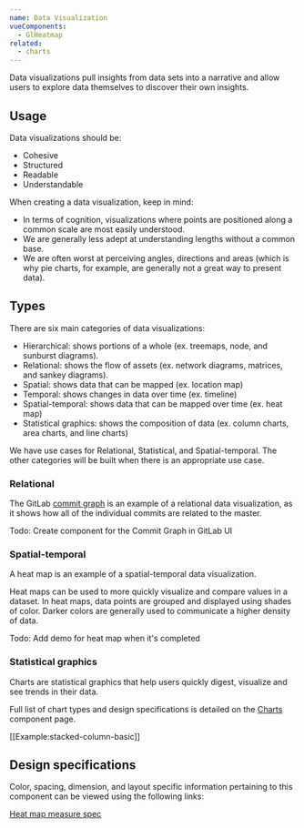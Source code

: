 ```yaml
---
name: Data Visualization
vueComponents:
  - GlHeatmap
related:
  - charts
---
```


Data visualizations pull insights from data sets into a narrative and allow users to explore data themselves to discover their own insights.

## Usage

Data visualizations should be:

*   Cohesive
*   Structured
*   Readable
*   Understandable

When creating a data visualization, keep in mind: 

*   In terms of cognition, visualizations where points are positioned along a common scale are most easily understood. 
*   We are generally less adept at understanding lengths without a common base.
*   We are often worst at perceiving angles, directions and areas (which is why pie charts, for example, are generally not a great way to present data).

## Types

There are six main categories of data visualizations: 

*   Hierarchical: shows portions of a whole (ex. treemaps, node, and sunburst diagrams).
*   Relational: shows the flow of assets (ex. network diagrams, matrices, and sankey diagrams).
*   Spatial: shows data that can be mapped (ex. location map)
*   Temporal: shows changes in data over time (ex. timeline)
*   Spatial-temporal: shows data that can be mapped over time (ex. heat map)
*   Statistical graphics: shows the composition of data (ex. column charts, area charts, and line charts)

We have use cases for Relational, Statistical, and Spatial-temporal. The other categories will be built when there is an appropriate use case.

### Relational

The GitLab [commit graph](https://gitlab.com/gitlab-org/gitlab-ui/-/network/master) is an example of a relational data visualization, as it shows how all of the individual commits are related to the master.

Todo: Create component for the Commit Graph in GitLab UI

### Spatial-temporal

A heat map is an example of a spatial-temporal data visualization. 

Heat maps can be used to more quickly visualize and compare values in a dataset. In heat maps, data points are grouped and displayed using shades of color. Darker colors are generally used to communicate a higher density of data.

Todo: Add demo for heat map when it's completed

### Statistical graphics

Charts are statistical graphics that help users quickly digest, visualize and see trends in their data.

Full list of chart types and design specifications is detailed on the [Charts](/product-components/charts) component page.

[[Example:stacked-column-basic]]

## Design specifications

Color, spacing, dimension, and layout specific information pertaining to this component can be viewed using the following links:

[Heat map measure spec](http://gitlab-org.gitlab.io/gitlab-design/hosted/amelia/gitlab-design%23306-add-heat-maps-to-pattern-library-spec-previews/)

